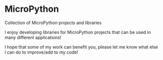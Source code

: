 # MicroPython
Collection of MicroPython projects and libraries

I enjoy developing libraries for MicroPython projects that can be used in many different applications!

I hope that some of my work can benefit you, please let me know what else I can do to improve/add to my code!
